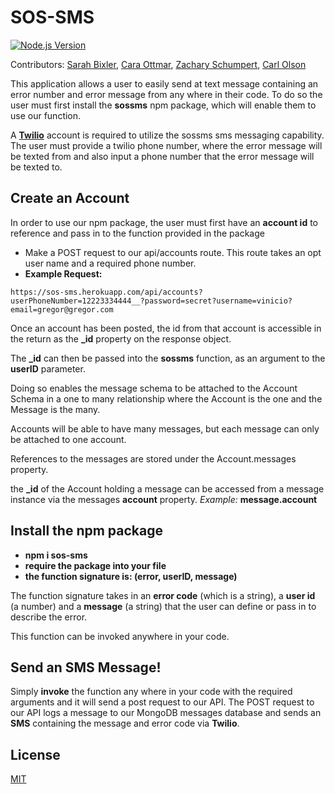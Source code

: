 # SOS-SMS

[![Node.js Version][node-version-image]][node-version-url]  

Contributors: [Sarah Bixler](https://github.com/sarasaurus), [Cara Ottmar](https://github.com/cottmar), [Zachary Schumpert](https://github.com/buphnezz), [Carl Olson](https://github.com/colson10)

This application allows a user to easily send at text message containing  an error number and error message from any where in their code.  To do so the user must first install the __sossms__ npm package, which will enable them to use our function.

A [__Twilio__](https://twilio.com) account is required to utilize the sossms  sms messaging capability.  The user must provide a twilio phone number, where the error message will be texted from and also input a phone number that the error message will be texted to.


## Create an Account 

In order to use our npm package, the user must first have an __account id__ to reference and pass in to the function provided in the package 

- Make a POST request to our api/accounts route.  This route takes an opt user name and a required phone number.
- __Example Request:__    
```
https://sos-sms.herokuapp.com/api/accounts?userPhoneNumber=12223334444__?password=secret?username=vinicio?email=gregor@gregor.com
```

Once an account has been posted, the id from that account is accessible in the return as the __\_id__ property on the response object.

The __\_id__ can then be passed into the __sossms__ function, as an argument to the __userID__ parameter.

Doing so enables the message schema to be attached to the Account Schema in a one to many relationship where the Account is the one and the Message is the many.

Accounts will be able to have many messages, but each message can only be attached to one account.

References to the messages are stored under the Account.messages property.

the __\_id__ of the Account holding a message can be accessed from a message instance via the messages __account__ property.  _Example:_ __message.account__
## Install the __npm__ package
- __npm i sos-sms__
- __require the package into your file__
-  __the function signature is: (error, userID, message)__ 

The function signature takes in an __error code__ (which is a string), a __user id__ (a number) and a __message__ (a string) that the user can define or pass in to describe the error.

This function can be invoked anywhere in your code.


## Send an SMS Message!
Simply __invoke__ the function any where in your code with the required arguments and it will send a post request to our API.  The POST request to our API logs a message to our MongoDB messages database and sends an __SMS__ containing the message and error code via __Twilio__. 

## License

[MIT](LICENSE)

[node-version-image]: https://img.shields.io/node/v/http-errors.svg
[node-version-url]: https://nodejs.org/en/download/
